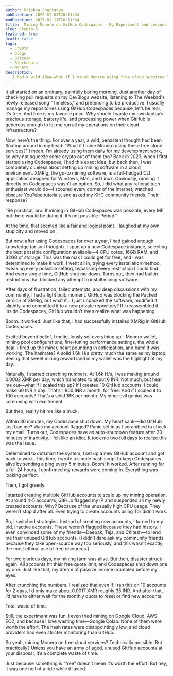 ```yaml
---
author: Krishna Chaitanya
pubDatetime: 2025-01-04T20:11:34
modDatetime: 2025-01-11T20:11:34
title:  Mining Monero on GitHub Codespaces - My Experiment and Lessons Learned
slug: Crypto-6
featured: true
draft: false
tags:
  - Crypto
  - blogs
  - Bitcoin
  - Blockchain
  - Monero
description:
   I had a wild idea—what if I mined Monero using free cloud services like GitHub Codespaces? After days of tweaking, bypassing restrictions, and even roping in old accounts, I managed to get it running. But reality hit hard. Between auto-shutdowns, account suspensions, and minimal earnings, the whole experiment turned out to be a massive waste of time. Lesson learned, just because something is “free” doesn’t mean it’s worth the effort.
---
```


It all started on an ordinary, painfully boring morning. Just another day of checking pull requests on my DevBlogs website, listening to The Weeknd's newly released song "Timeless," and pretending to be productive. I usually manage my repositories using GitHub Codespaces because, let’s be real, it’s free. And free is my favorite price. Why should I waste my own laptop’s precious storage, battery life, and processing power when GitHub is generous enough to let me run all my operations on their cloud infrastructure?

Now, here’s the thing. For over a year, a wild, persistent thought had been floating around in my head: “What if I mine Monero using these free cloud services?” I mean, I’m already using them daily for my development work, so why not squeeze some crypto out of them too? Back in 2023, when I first started using Codespaces, I had this exact idea, but back then, I was completely clueless about setting up mining software in a cloud environment. XMRig, the go-to mining software, is a full-fledged CLI application designed for Windows, Mac, and Linux. Obviously, running it directly on Codespaces wasn’t an option. So, I did what any rational tech enthusiast would do—I scoured every corner of the internet, watched obscure YouTube tutorials, and asked my KHC community friends. Their response?

“Be practical, bro. If mining in GitHub Codespaces was possible, every MF out there would be doing it. It’s not possible. Period.”

At the time, that seemed like a fair and logical point. I laughed at my own stupidity and moved on.

But now, after using Codespaces for over a year, I had gained enough knowledge (or so I thought). I spun up a new Codespace instance, selecting the best possible configuration available—4 CPU cores, 16GB RAM, and 32GB of storage. This was the max I could get for free, and I was determined to make it work. I went all in, trying every installation method, tweaking every possible setting, bypassing every restriction I could find. And every single time, GitHub shut me down. Turns out, they had builtin restrictions that blocked any attempt to install mining software.

After days of frustration, failed attempts, and deep discussions with my community, I had a light bulb moment. GitHub was blocking the Packed version of XMRig, but what if… I just unpacked the software, modified it slightly, and committed it to a new private repository? If I reassembled it inside Codespaces, GitHub wouldn’t even realize what was happening.

Boom. It worked. Just like that, I had successfully installed XMRig in GitHub Codespaces.

Excited beyond belief, I meticulously set everything up—Monero wallet, mining pool configurations, fine-tuning performance settings, the whole deal. I fired up the miner, heart pounding in anticipation, and bam! It was working. The hashrate? A solid 1.6k H/s pretty much the same as my laptop. Seeing that sweet mining reward land in my wallet was the highlight of my day.

Naturally, I started crunching numbers. At 1.6k H/s, I was making around 0.0002 XMR per day, which translated to about 6 INR. Not much, but hear me out—what if I scaled this up? If I created 10 GitHub accounts, I could make 60 INR a day. That’s 1,800 INR a month, for free. And if I scaled it to 100 accounts? That’s a solid 18K per month. My inner evil genius was screaming with excitement.

But then, reality hit me like a truck.

Within 30 minutes, my Codespace shut down. My heart sank—did GitHub just ban me? Was my account flagged? Panic set in as I scrambled to check my email. Turns out, Codespaces have an auto-shutdown feature after 30 minutes of inactivity. I felt like an idiot. It took me two full days to realize this was the issue.

Determined to outsmart the system, I set up a new GitHub account and got back to work. This time, I wrote a simple bash script to keep Codespaces alive by sending a ping every 5 minutes. Boom! It worked. After running for a full 24 hours, I confirmed my rewards were coming in. Everything was looking perfect.

Then, I got greedy.

I started creating multiple GitHub accounts to scale up my mining operation. At around 4-5 accounts, GitHub flagged my IP and suspended all my newly created accounts. Why? Because of the unusually high CPU usage. They weren’t stupid after all. Even trying to create accounts using Tor didn’t work.

So, I switched strategies. Instead of creating new accounts, I turned to my old, inactive accounts. These weren’t flagged because they had history. I even convinced some of my friends—Deepak, Teja, and Chitesh—to lend me their unused GitHub accounts. (I didn’t dare ask my community friends because they take open-source way too seriously, and this wasn’t exactly the most ethical use of free resources.)

For two glorious days, my mining farm was alive. But then, disaster struck again. All accounts hit their free quota limit, and Codespaces shut down one by one. Just like that, my dream of passive income crumbled before my eyes.

After crunching the numbers, I realized that even if I ran this on 10 accounts for 2 days, I’d only make about 0.0017 XMR roughly 35 INR. And after that, I’d have to either wait for the monthly quota to reset or find new accounts.

Total waste of time.

Still, the experiment was fun. I even tried mining on Google Cloud, AWS EC2, and because I love wasting time—Google Colab. None of them were worth the effort. The hash rates were disappointingly low, and cloud providers had even stricter monitoring than GitHub.

So yeah, mining Monero on free cloud services? Technically possible. But practically? Unless you have an army of aged, unused GitHub accounts at your disposal, it’s a complete waste of time.

Just because something is “free” doesn’t mean it’s worth the effort. But hey, it was one hell of a ride while it lasted.

